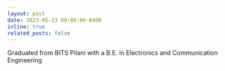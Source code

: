 ```yaml
---
layout: post
date: 2023-05-23 09:00:00-0400
inline: true
related_posts: false
---
```


Graduated from BITS Pilani with a B.E. in Electronics and Communication Engineering